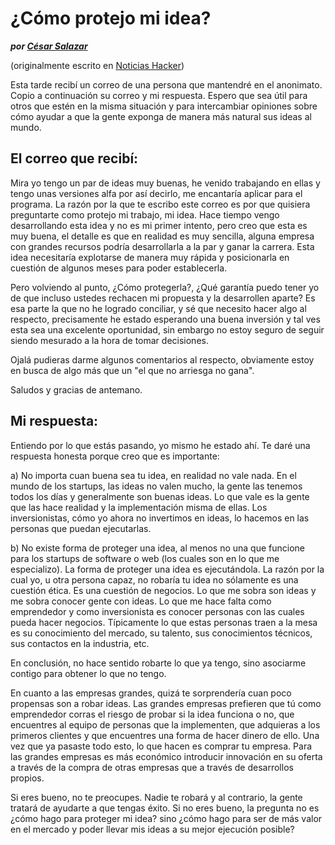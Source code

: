 # ¿Cómo protejo mi idea?
__*por [César Salazar](/)*__

(originalmente escrito en [Noticias Hacker](http://www.noticiashacker.com/noticia/ag5ub3RpY2lhc2hhY2tlcnIMCxIEUG9zdBixpgEM))

Esta tarde recibí un correo de una persona que mantendré en el anonimato. Copio a continuación su correo y mi respuesta. Espero que sea útil para otros que estén en la misma situación y para intercambiar opiniones sobre cómo ayudar a que la gente exponga de manera más natural sus ideas al mundo. 

## El correo que recibí: 

Mira yo tengo un par de ideas muy buenas, he venido trabajando en ellas y tengo unas versiones alfa por así decirlo, me encantaría aplicar para el programa. 
La razón por la que te escribo este correo es por que quisiera preguntarte como protejo mi trabajo, mi idea. 
Hace tiempo vengo desarrollando esta idea y no es mi primer intento, pero creo que esta es muy buena, el detalle es que en realidad es muy sencilla, alguna empresa con grandes recursos podría desarrollarla a la par y ganar la carrera. 
Esta idea necesitaría explotarse de manera muy rápida y posicionarla en cuestión de algunos meses para poder establecerla. 

Pero volviendo al punto, ¿Cómo protegerla?, ¿Qué garantía puedo tener yo de que incluso ustedes rechacen mi propuesta y la desarrollen aparte? 
Es esa parte la que no he logrado conciliar, y sé que necesito hacer algo al respecto, precisamente he estado esperando una buena inversión y tal ves esta sea una excelente oportunidad, sin embargo no estoy seguro de seguir siendo mesurado a la hora de tomar decisiones. 

Ojalá pudieras darme algunos comentarios al respecto, obviamente estoy en busca de algo más que un "el que no arriesga no gana". 

Saludos y gracias de antemano.

## Mi respuesta: 

Entiendo por lo que estás pasando, yo mismo he estado ahí. Te daré una respuesta honesta porque creo que es importante: 

a) No importa cuan buena sea tu idea, en realidad no vale nada. En el mundo de los startups, las ideas no valen mucho, la gente las tenemos todos los días y generalmente son buenas ideas. Lo que vale es la gente que las hace realidad y la implementación misma de ellas. Los inversionistas, cómo yo ahora no invertimos en ideas, lo hacemos en las personas que puedan ejecutarlas. 

b) No existe forma de proteger una idea, al menos no una que funcione para los startups de software o web (los cuales son en lo que me especializo). La forma de proteger una idea es ejecutándola. La razón por la cual yo, u otra persona capaz, no robaría tu idea no sólamente es una cuestión ética. Es una cuestión de negocios. Lo que me sobra son ideas y me sobra conocer gente con ideas. Lo que me hace falta como emprendedor y como inversionista es conocer personas con las cuales pueda hacer negocios. Típicamente lo que estas personas traen a la mesa es su conocimiento del mercado, su talento, sus conocimientos técnicos, sus contactos en la industria, etc. 

En conclusión, no hace sentido robarte lo que ya tengo, sino asociarme contigo para obtener lo que no tengo. 

En cuanto a las empresas grandes, quizá te sorprendería cuan poco propensas son a robar ideas. Las grandes empresas prefieren que tú como emprendedor corras el riesgo de probar si la idea funciona o no, que encuentres al equipo de personas que la implementen, que adquieras a los primeros clientes y que encuentres una forma de hacer dinero de ello. Una vez que ya pasaste todo esto, lo que hacen es comprar tu empresa. Para las grandes empresas es más económico introducir innovación en su oferta a través de la compra de otras empresas que a través de desarrollos propios. 

Si eres bueno, no te preocupes. Nadie te robará y al contrario, la gente tratará de ayudarte a que tengas éxito. Si no eres bueno, la pregunta no es ¿cómo hago para proteger mi idea? sino ¿cómo hago para ser de más valor en el mercado y poder llevar mis ideas a su mejor ejecución posible?